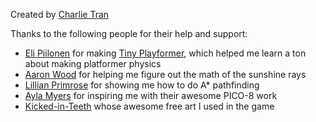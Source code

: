 Created by [Charlie Tran](https://charlietran.com)

Thanks to the following people for their help and support:
* [Eli Piilonen](https://twitter.com/2darray) for making [Tiny
  Playformer](https://2darray.itch.io/tinyplatformer), which helped me learn a
  ton about making platformer physics
* [Aaron Wood](https://github.com/itscomputers) for helping me figure out the
  math of the sunshine rays
* [Lillian Primrose](https://twitter.com/id_load_error) for showing me how to do
  A\* pathfinding
* [Ayla Myers](https://brid.gs) for inspiring me with their awesome PICO-8 work 
* [Kicked-in-Teeth](https://kicked-in-teeth.itch.io/pico-8-tiles) whose awesome
  free art I used in the game
